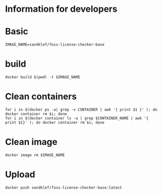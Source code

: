 # Information for developers

# Basic

```
IMAGE_NAME=sandklef/foss-license-checker-base
```

# build 

```
docker build $(pwd) -t $IMAGE_NAME
```

# Clean containers

```
for i in $(docker ps -a| grep -v CONTAINER | awk '{ print $1 }' ); do docker container rm $i; done
for i in $(docker container ls -a | grep $CONTAINER_NAME | awk '{ print $1}' ); do docker container rm $i; done
```

# Clean image

```
docker image rm $IMAGE_NAME
```


# Upload

```
docker push sandklef/foss-license-checker-base:latest
```
